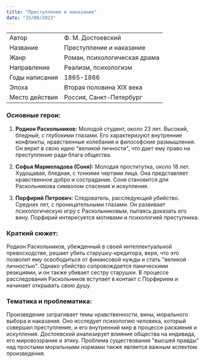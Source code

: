 ```yaml
---
title: "Преступление и наказание"
date: "15/06/2023"
---
```


|                |                              |
| -------------- | ---------------------------- |
| Автор          | Ф. М. Достоевский            |
| Название       | Преступление и наказание     |
| Жанр           | Роман, психологическая драма |
| Направление    | Реализм, психологизм         |
| Годы написания | 1865-1866                    |
| Эпоха          | Вторая половина XIX века     |
| Место действия | Россия, Санкт-Петербург      |

### Основные герои:

1. **Родион Раскольников:** Молодой студент, около 23 лет. Высокий, бледный, с глубокими глазами. Его характеризуют внутренние конфликты, нравственные колебания и философские размышления. Он верит в свою идею "великой личности", что дает ему право на преступление ради блага общества.

2. **Софья Мармеладова (Соня):** Молодая проститутка, около 18 лет. Худощавая, бледная, с тонкими чертами лица. Она представляет нравственное добро и сострадание. Соня становится для Раскольникова символом спасения и искупления.

3. **Порфирий Петрович:** Следователь, расследующий убийство. Средних лет, с проницательными глазами. Он развивает психологическую игру с Раскольниковым, пытаясь доказать его вину. Порфирий интересуется мотивами и психологией преступника.

### Краткий сюжет:

Родион Раскольников, убежденный в своей интеллектуальной превосходстве, решает убить старушку-кредитора, веря, что это позволит ему освободиться от финансовой нужды и стать "великой личностью". Однако убийство сопровождается паническими реакциями, и он также убивает сестру старушки. В процессе расследования Раскольников вступает в контакт с Порфирием и начинает открывать свою душу.

### Тематика и проблематика:

Произведение затрагивает темы нравственности, вины, морального выбора и наказания. Оно исследует психологию человека, который совершил преступление, и его внутренний мир в процессе раскаяния и искупления. Достоевский анализирует влияние общества на индивида, его мировоззрание и этику. Проблема существования "высшей правды" над простыми моральными нормами также является важным аспектом произведения.
